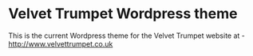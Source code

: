 # Velvet Trumpet Wordpress theme

This is the current Wordpress theme for the Velvet Trumpet website at - http://www.velvettrumpet.co.uk
